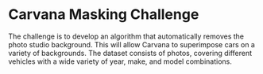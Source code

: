 # Carvana Masking Challenge

The challenge is to develop an algorithm that automatically removes the photo studio background. This will allow Carvana to superimpose cars on a variety of backgrounds. The dataset consists of photos, covering different vehicles with a wide variety of year, make, and model combinations.